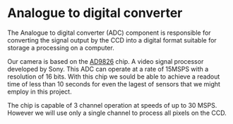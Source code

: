 # Analogue to digital converter

The Analogue to digital converter (ADC) component is responsible for converting the signal output by the CCD into a digital format
suitable for storage a processing on a computer. 

Our camera is based on the [AD9826](https://www.analog.com/media/en/technical-documentation/data-sheets/AD9826.pdf) chip.
A video signal processor developed by Sony. This ADC can operate at a rate of 15MSPS with a resolution of 16 bits. 
With this chip we sould be able to achieve a readout time of less than 10 seconds for even the lagest of sensors that 
we might employ in this project.

The chip is capable of 3 channel operation at speeds of up to 30 MSPS. However we will use only a single channel to process
all pixels on the CCD.


